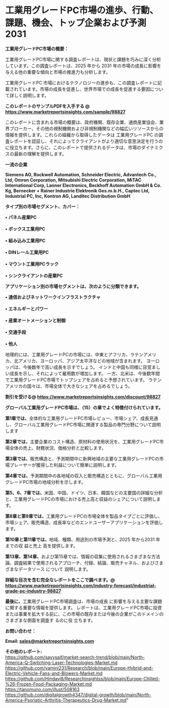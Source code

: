 # 工業用グレードPC市場の進歩、行動、課題、機会、トップ企業および予測2031

<strong><b>工業用グレードPC市場の概要：</b></strong>

工業用グレードPC市場に関する調査レポートは、現状と課題を巧みに深く分析しています。この調査レポートは、2025 年から 2031 年の市場の成長に影響を与える他の重要な傾向と市場の推進力も分析します。

工業用グレードPC 市場におけるテクノロジーの進歩も、この調査レポートに記載されています。市場の成長を促進し、世界市場での成長を促進する要因について詳しく説明します。

<strong>このレポートのサンプルPDFを入手する @ <a href=https://www.marketreportsinsights.com/sample/98827>https://www.marketreportsinsights.com/sample/98827</a></strong>

このレポートに含まれる市場の概要は、政府機関、既存企業、通商産業協会、業界ブローカー、その他の規制機関および非規制機関などの幅広いリソースからの情報を提供します。これらの組織から取得したデータは 工業用グレードPC の調査レポートを認証し、それによってクライアントがより適切な意思決定を行うのに役立ちます。さらに、このレポートで提供されるデータは、市場のダイナミクスの最新の理解を提供します。

<strong>一流の企業</strong>

<strong><b>Siemens AG, Rockwell Automation, Schneider Electric, Advantech Co., Ltd, Omron Corporation, Mitsubishi Electric Corporation, MiTAC International Corp, Lanner Electronics, Beckhoff Automation GmbH & Co. Kg, Bernecker + Rainer Industrie Elektronik Ges.m.b.H., Captec Ltd, Industrial PC, Inc, Kontron AG, Landitec Distribution GmbH</b></strong>

<strong><b>タイプ別の市場セグメント、カバー：</b></strong>

<strong>• パネル産業PC<br><br>• ボックス工業用PC<br><br>• 組み込み工業用PC<br><br>• DINレール工業用PC<br><br>• マウント工業用PCラック<br><br>• シンクライアントの産業PC</strong>

<strong><b>アプリケーション別の市場セグメントは、次のように分類できます。</b></strong>

<strong>• 通信およびネットワークインフラストラクチャ<br><br>• エネルギーとパワー<br><br>• 産業オートメーションと制御<br><br>• 交通手段<br><br>• 他人</strong>

 地理的には、工業用グレードPCの市場には、中東とアフリカ、ラテンアメリカ、北アメリカ、ヨーロッパ、アジア太平洋などの地域が含まれます。 ヨーロッパは、今後数年で高い成長を示すでしょう。 インドと中国も同様に目覚ましい成長を示し、それによって雇用数が増加します。 一方、北米は、今後数年間で工業用グレードPC市場でトップシェアを占めると予想されています。 ラテンアメリカの国々は、市場全体で大きなシェアを占めるでしょう。

<strong>割引を受ける@ <a href=https://www.marketreportsinsights.com/discount/98827>https://www.marketreportsinsights.com/discount/98827</a></strong>

<strong><b>グローバル工業用グレードPC市場は、（15）の章でよく特徴付けられています。</b></strong>

<strong><b>第</b></strong><strong><b>1章では、</b></strong>全体的な工業用グレードPC市場レビュー、市場シェア、成長見通し、グローバル工業用グレードPC市場に関連する製品の専門分野について説明します

<strong><b>第2章では、</b></strong>主要企業のコスト構造、原材料の使用状況を、工業用グレードPC市場全体の売上、財務状況、価格分析と比較します。

<strong><b>第3章では、</b></strong>販売構造と、予測期間中に新興地域の主要な工業用グレードPCの市場プレーヤーが獲得した利益について簡単に説明します。

<strong><b>第4章では、</b></strong>予測期間中の各地域の収入と販売構造とともに、グローバル工業用グレードPC市場の地域分析を示します。

<strong><b>第5、6、7章では、</b></strong>米国、中国、ドイツ、日本、韓国などの主要国の詳細な分析と、工業用グレードPCの市場における売上高と収益のシェアについて説明します。

<strong><b>第8章と第9章では、</b></strong>工業用グレードPCの市場全体を製品タイプごとに評価し、市場シェア、販売構造、成長率などのエンドユーザーアプリケーションを評価します。

<strong><b>第10章と第11章では、</b></strong>地域、種類、用途別の市場予測と、2025 年から2031 年までの収 益と売上 高を提供します。

<strong><b>第13章、第14章、</b></strong>および第15章では、情報の収集に使用されるさまざまな方法論、調査結果で使用されるアプローチ、付録、結論、販売チャネル、およびさまざまなデータソース について 説明します。

<strong>詳細な目次を含む完全なレポートをここで調べます。@ <a href=https://www.marketreportsinsights.com/industry-forecast/industrial-grade-pc-industry-98827>https://www.marketreportsinsights.com/industry-forecast/industrial-grade-pc-industry-98827</a></strong>

<strong><b>最後に、</b></strong>工業用グレードPC市場調査は、市場の成長 に影響を</a>与える主要な課題に関する重要な情報を提供します。 レポートは、工業用グレードPC市場に投資または事業を拡大する前に、この市場の既存または今後の企業がこのドメインのさまざまな側面を調査す るのに役 立ちます。

<strong><b>お問い合わせ：</b></strong>

<strong>Email: </strong><a href=mailto:sales@marketreportsinsights.com><strong>sales@marketreportsinsights.com</strong></a>

<strong>その他のレポート:</strong>
<br>
<a href=https://github.com/sayysaif/market-search-trend/blob/main/North-America-Q-Switching-Laser-Technologies-Market.md>https://github.com/sayysaif/market-search-trend/blob/main/North-America-Q-Switching-Laser-Technologies-Market.md</a>
<br>
<a href=https://github.com/yamini231/Research/blob/main/Europe-Hybrid-and-Electric-Vehicle-Fans-and-Blowers-Market.md>https://github.com/yamini231/Research/blob/main/Europe-Hybrid-and-Electric-Vehicle-Fans-and-Blowers-Market.md</a>
<br>
<a href=https://github.com/Hindavi8/Researchinsightss/blob/main/Europe-Chilled-%26-Frozen-Food-Packaging-Market.md>https://github.com/Hindavi8/Researchinsightss/blob/main/Europe-Chilled-%26-Frozen-Food-Packaging-Market.md</a>
<br>
<a href=https://tanomuno.com/illust/508163>https://tanomuno.com/illust/508163</a>
<br>
<a href=https://github.com/digitalgrowth4347/digital-growth/blob/main/North-America-Psoriatic-Arthritis-Therapeutics-Drug-Market.md>https://github.com/digitalgrowth4347/digital-growth/blob/main/North-America-Psoriatic-Arthritis-Therapeutics-Drug-Market.md</a>"
